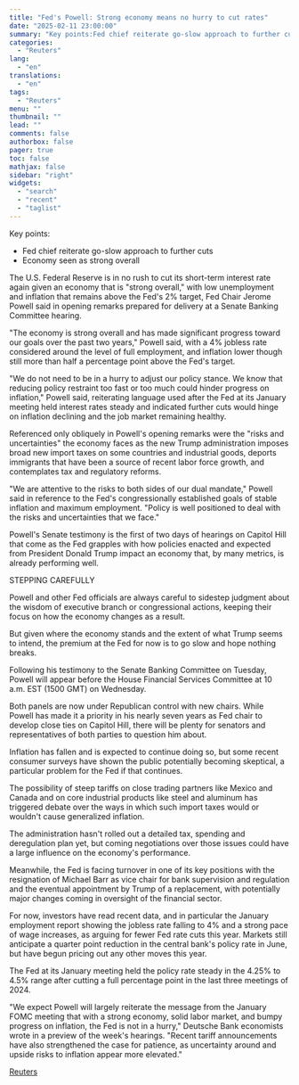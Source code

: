 ```yaml
---
title: "Fed's Powell: Strong economy means no hurry to cut rates"
date: "2025-02-11 23:00:00"
summary: "Key points:Fed chief reiterate go-slow approach to further cutsEconomy seen as strong overallThe U.S. Federal Reserve is in no rush to cut its short-term interest rate again given an economy that is \"strong overall,\" with low unemployment and inflation that remains above the Fed's 2% target, Fed Chair Jerome Powell..."
categories:
  - "Reuters"
lang:
  - "en"
translations:
  - "en"
tags:
  - "Reuters"
menu: ""
thumbnail: ""
lead: ""
comments: false
authorbox: false
pager: true
toc: false
mathjax: false
sidebar: "right"
widgets:
  - "search"
  - "recent"
  - "taglist"
---
```


Key points:

* Fed chief reiterate go-slow approach to further cuts
* Economy seen as strong overall

The U.S. Federal Reserve is in no rush to cut its short-term interest rate again given an economy that is "strong overall," with low unemployment and inflation that remains above the Fed's 2% target, Fed Chair Jerome Powell said in opening remarks prepared for delivery at a Senate Banking Committee hearing.

"The economy is strong overall and has made significant progress toward our goals over the past two years," Powell said, with a 4% jobless rate considered around the level of full employment, and inflation lower though still more than half a percentage point above the Fed's target.

"We do not need to be in a hurry to adjust our policy stance. We know that reducing policy restraint too fast or too much could hinder progress on inflation," Powell said, reiterating language used after the Fed at its January meeting held interest rates steady and indicated further cuts would hinge on inflation declining and the job market remaining healthy.

Referenced only obliquely in Powell's opening remarks were the "risks and uncertainties" the economy faces as the new Trump administration imposes broad new import taxes on some countries and industrial goods, deports immigrants that have been a source of recent labor force growth, and contemplates tax and regulatory reforms.

"We are attentive to the risks to both sides of our dual mandate," Powell said in reference to the Fed's congressionally established goals of stable inflation and maximum employment. "Policy is well positioned to deal with the risks and uncertainties that we face."

Powell's Senate testimony is the first of two days of hearings on Capitol Hill that come as the Fed grapples with how policies enacted and expected from President Donald Trump impact an economy that, by many metrics, is already performing well.

STEPPING CAREFULLY

Powell and other Fed officials are always careful to sidestep judgment about the wisdom of executive branch or congressional actions, keeping their focus on how the economy changes as a result.

But given where the economy stands and the extent of what Trump seems to intend, the premium at the Fed for now is to go slow and hope nothing breaks.

Following his testimony to the Senate Banking Committee on Tuesday, Powell will appear before the House Financial Services Committee at 10 a.m. EST (1500 GMT) on Wednesday.

Both panels are now under Republican control with new chairs. While Powell has made it a priority in his nearly seven years as Fed chair to develop close ties on Capitol Hill, there will be plenty for senators and representatives of both parties to question him about.

Inflation has fallen and is expected to continue doing so, but some recent consumer surveys have shown the public potentially becoming skeptical, a particular problem for the Fed if that continues.

The possibility of steep tariffs on close trading partners like Mexico and Canada and on core industrial products like steel and aluminum has triggered debate over the ways in which such import taxes would or wouldn't cause generalized inflation.

The administration hasn't rolled out a detailed tax, spending and deregulation plan yet, but coming negotiations over those issues could have a large influence on the economy's performance.

Meanwhile, the Fed is facing turnover in one of its key positions with the resignation of Michael Barr as vice chair for bank supervision and regulation and the eventual appointment by Trump of a replacement, with potentially major changes coming in oversight of the financial sector.

For now, investors have read recent data, and in particular the January employment report showing the jobless rate falling to 4% and a strong pace of wage increases, as arguing for fewer Fed rate cuts this year. Markets still anticipate a quarter point reduction in the central bank's policy rate in June, but have begun pricing out any other moves this year.

The Fed at its January meeting held the policy rate steady in the 4.25% to 4.5% range after cutting a full percentage point in the last three meetings of 2024.

"We expect Powell will largely reiterate the message from the January FOMC meeting that with a strong economy, solid labor market, and bumpy progress on inflation, the Fed is not in a hurry," Deutsche Bank economists wrote in a preview of the week's hearings. "Recent tariff announcements have also strengthened the case for patience, as uncertainty around and upside risks to inflation appear more elevated."

[Reuters](https://www.tradingview.com/news/reuters.com,2025:newsml_L1N3P20IY:0-fed-s-powell-strong-economy-means-no-hurry-to-cut-rates/)
